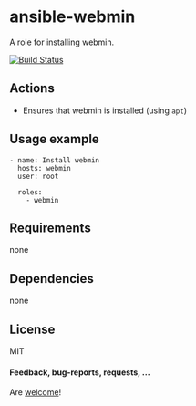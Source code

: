 ansible-webmin
====================

A role for installing webmin.

[![Build Status](https://api.travis-ci.org/AlbanAndrieu/ansible-webmin.png?branch=master)](https://travis-ci.org/AlbanAndrieu/ansible-webmin)

## Actions

- Ensures that webmin is installed (using `apt`)

Usage example
------------

    - name: Install webmin
      hosts: webmin
      user: root
    
      roles:
        - webmin      

Requirements
------------

none

Dependencies
------------

none

License
-------

MIT

#### Feedback, bug-reports, requests, ...

Are [welcome](https://github.com/AlbanAndrieu/ansible-webmin/issues)!
